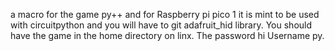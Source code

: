 a macro for the game py++ and for Raspberry pi pico 1 it is mint to be used with circuitpython and you will have to git adafruit_hid library. You should have the game in the home directory on linx. The password hi Username py.
